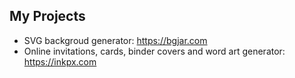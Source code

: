 My Projects
---
- SVG backgroud generator: https://bgjar.com
- Online invitations, cards, binder covers and word art generator: https://inkpx.com
